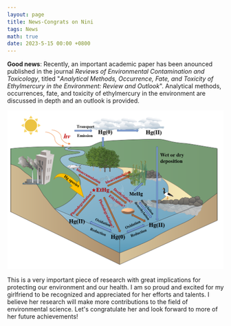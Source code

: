 ```yaml
---
layout: page
title: News-Congrats on Nini
tags: News
math: true
date: 2023-5-15 00:00 +0800
---
```

**Good news**: Recently, an important academic paper has been anounced published in the journal *Reviews of Environmental Contamination and Toxicology*, titled "*Analytical Methods, Occurrence, Fate, and Toxicity of Ethylmercury in the Environment: Review and Outlook*". Analytical methods, occurrences, fate, and toxicity of ethylmercury in the environment are discussed in depth and an outlook is provided. 

![GA](https://github.com/Samlzy/pics/raw/Samlzy-patch-1/News1.png)

This is a very important piece of research with great implications for protecting our environment and our health. I am so proud and excited for my girlfriend to be recognized and appreciated for her efforts and talents. I believe her research will make more contributions to the field of environmental science. Let's congratulate her and look forward to more of her future achievements!
